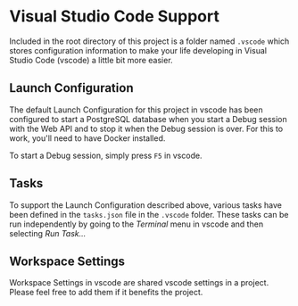 # Visual Studio Code Support

Included in the root directory of this project is a folder named `.vscode` which stores configuration information to make your life developing in Visual Studio Code (vscode) a little bit more easier.

## Launch Configuration

The default Launch Configuration for this project in vscode has been configured to start a PostgreSQL database when you start a Debug session with the Web API and to stop it when the Debug session is over. For this to work, you'll need to have Docker installed.

To start a Debug session, simply press `F5` in vscode.

## Tasks

To support the Launch Configuration described above, various tasks have been defined in the `tasks.json` file in the `.vscode` folder. These tasks can be run independently by going to the _Terminal_ menu in vscode and then selecting _Run Task..._

## Workspace Settings

Workspace Settings in vscode are shared vscode settings in a project. Please feel free to add them if it benefits the project.
